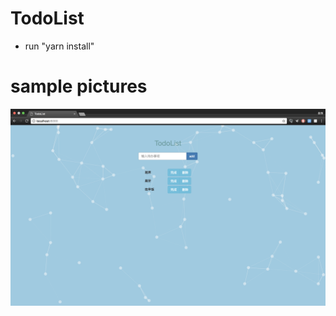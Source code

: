 # TodoList
* run "yarn install"


# sample pictures
![Image text](https://raw.githubusercontent.com/zjy45/TodoList/master/static/img/readme/%E5%B1%8F%E5%B9%95%E5%BF%AB%E7%85%A7%202018-02-02%20%E4%B8%8A%E5%8D%8810.43.44.png)

